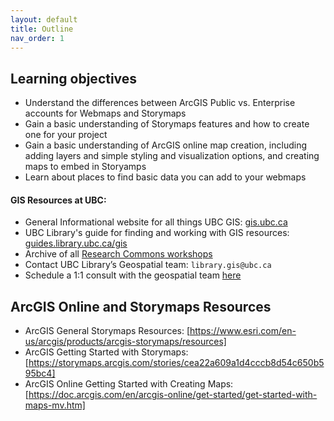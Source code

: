 ```yaml
---
layout: default
title: Outline
nav_order: 1
---
```

## Learning objectives
- Understand the differences between ArcGIS Public vs. Enterprise accounts for Webmaps and Storymaps
- Gain a basic understanding of Storymaps features and how to create one for your project
- Gain a basic understanding of ArcGIS online map creation, including adding layers and simple styling and visualization options, and creating maps to embed in Storyamps
- Learn about places to find basic data you can add to your webmaps

#### GIS Resources at UBC:
- General Informational website for all things UBC GIS: [gis.ubc.ca](http://gis.ubc.ca/)
- UBC Library's guide for finding and working with GIS resources: [guides.library.ubc.ca/gis](http://guides.library.ubc.ca/gis)
- Archive of all [Research Commons workshops](https://ubc-library-rc.github.io/all.html)
- Contact UBC Library’s Geospatial team: `library.gis@ubc.ca`
- Schedule a 1:1 consult with the geospatial team [here](https://libcal.library.ubc.ca/appointments/research_commons#s-lc-public-pt)

## ArcGIS Online and Storymaps Resources
* ArcGIS General Storymaps Resources: [https://www.esri.com/en-us/arcgis/products/arcgis-storymaps/resources]
* ArcGIS Getting Started with Storymaps: [https://storymaps.arcgis.com/stories/cea22a609a1d4cccb8d54c650b595bc4]
* ArcGIS Online Getting Started with Creating Maps: [https://doc.arcgis.com/en/arcgis-online/get-started/get-started-with-maps-mv.htm]
